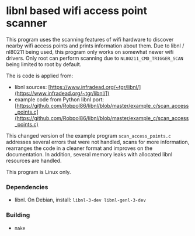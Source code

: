 # libnl based wifi access point scanner

This program uses the scanning features of wifi hardware to discover nearby wifi access points and prints information about them. Due to libnl / nl80211 being used, this program only works on somewhat newer wifi drivers. Only root can perform scanning due to `NL80211_CMD_TRIGGER_SCAN` being limited to root by default.

The is code is applied from:

* libnl sources: [https://www.infradead.org/~tgr/libnl/](https://www.infradead.org/~tgr/libnl/])
* example code from Python libnl port: [https://github.com/Robpol86/libnl/blob/master/example_c/scan_access_points.c](https://github.com/Robpol86/libnl/blob/master/example_c/scan_access_points.c)

This changed version of the example program `scan_access_points.c` addresses several errors that were not handled, scans for more information, rearranges the code in a cleaner format and improves on the documentation. In addition, several memory leaks with allocated libnl resources are handled.

This program is Linux only.

### Dependencies

* libnl. On Debian, install: `libnl-3-dev libnl-genl-3-dev`

### Building

* `make`

